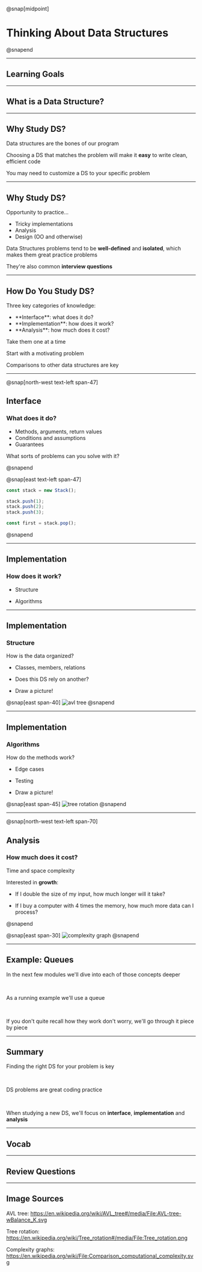 @snap[midpoint]
# Thinking About Data Structures
@snapend

---

## Learning Goals

---

## What is a Data Structure?

---

## Why Study DS?

Data structures are the bones of our program

Choosing a DS that matches the problem will make it **easy** to write clean, efficient code

You may need to customize a DS to your specific problem

---

## Why Study DS?

Opportunity to practice...

- Tricky implementations
- Analysis
- Design (OO and otherwise)

Data Structures problems tend to be **well-defined** and **isolated**, which makes them great practice problems

They're also common **interview questions**

---

## How Do You Study DS?

Three key categories of knowledge:

<ul class="small">
<li>**Interface**: what does it do?</li>
<li>**Implementation**: how does it work?</li>
<li>**Analysis**: how much does it cost?</li>
</ul>

Take them one at a time

Start with a motivating problem

Comparisons to other data structures are key

---

@snap[north-west text-left span-47]

## Interface

### What does it do?

- Methods, arguments, return values
- Conditions and assumptions
- Guarantees

What sorts of problems can you solve with it?

@snapend

@snap[east text-left span-47]

```js zoom-12
const stack = new Stack();

stack.push(1);
stack.push(2);
stack.push(3);

const first = stack.pop();
```

@snapend

---

## Implementation

### How does it work?

- Structure

- Algorithms

---

## Implementation

### Structure

How is the data organized?

- Classes, members, relations

- Does this DS rely on another?

- Draw a picture!

@snap[east span-40]
![avl tree](collections/images/tads-avl-tree.png)
@snapend

---

## Implementation

### Algorithms

How do the methods work?

- Edge cases

- Testing

- Draw a picture!

@snap[east span-45]
![tree rotation](collections/images/tads-tree-rotation.png)
@snapend

---

@snap[north-west text-left span-70]

## Analysis

### How much does it cost?

Time and space complexity

Interested in **growth**:

- If I double the size of my input, how much longer will it take?

- If I buy a computer with 4 times the memory, how much more data can I process?

@snapend

@snap[east span-30]
![complexity graph](collections/images/tads-complexity-graphs.png)
@snapend

---

## Example: Queues

In the next few modules we'll dive into each of those concepts deeper

<br>

As a running example we'll use a queue

<br>

If you don't quite recall how they work don't worry, we'll go through it piece by piece

---

## Summary

Finding the right DS for your problem is key

<br>

DS problems are great coding practice

<br>

When studying a new DS, we'll focus on **interface**, **implementation** and **analysis**

---

## Vocab

---

## Review Questions

---

## Image Sources

AVL tree: https://en.wikipedia.org/wiki/AVL_tree#/media/File:AVL-tree-wBalance_K.svg

Tree rotation: https://en.wikipedia.org/wiki/Tree_rotation#/media/File:Tree_rotation.png

Complexity graphs: https://en.wikipedia.org/wiki/File:Comparison_computational_complexity.svg